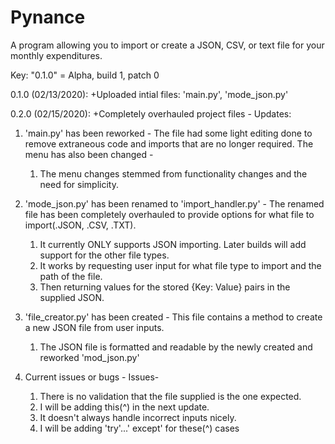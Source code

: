 # Pynance
A program allowing you to import or create a JSON, CSV, or text file for your monthly expenditures. 

Key: "0.1.0" = Alpha, build 1, patch 0

0.1.0 (02/13/2020):
+Uploaded intial files: 
  'main.py', 'mode_json.py'
  
0.2.0 (02/15/2020): 
+Completely overhauled project files -
  Updates: 
1.  'main.py' has been reworked - 
  The file had some light editing done to remove extraneous code and imports that are no longer required. 
  The menu has also been changed -
    1. The menu changes stemmed from functionality changes and the need for simplicity.

2. 'mode_json.py' has been renamed to 'import_handler.py' - 
  The renamed file has been completely overhauled to provide options for what file to import(.JSON, .CSV, .TXT).
    1. It currently ONLY supports JSON importing. Later builds will add support for the other file types.
    2. It works by requesting user input for what file type to import and the path of the file. 
    3. Then returning values for the stored {Key: Value} pairs in the supplied JSON. 

3.  'file_creator.py' has been created -
  This file contains a method to create a new JSON file from user inputs. 
    1. The JSON file is formatted and readable by the newly created and reworked 'mod_json.py' 

4. Current issues or bugs -
  Issues- 
    1. There is no validation that the file supplied is the one expected. 
     1. I will be adding this(^) in the next update. 
    2. It doesn't always handle incorrect inputs nicely. 
     1. I will be adding 'try'...' except' for these(^) cases

